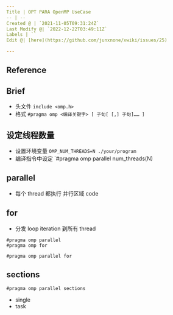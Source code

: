 ```yaml
---
Title | OPT PARA OpenMP UseCase
-- | --
Created @ | `2021-11-05T09:31:24Z`
Last Modify @| `2022-12-22T03:49:11Z`
Labels | ``
Edit @| [here](https://github.com/junxnone/xwiki/issues/25)

---
```

## Reference

## Brief
- 头文件  `include <omp.h>`
- 格式 `#pragma omp <编译关键字> [ 子句[ [,] 子句]…… ]`


## 设定线程数量
- 设置环境变量 `OMP_NUM_THREADS=N ./your/program`
- 编译指令中设定 `#pragma omp parallel num_threads(N)

## parallel
- 每个 thread 都执行 并行区域 code

## for
- 分发 loop iteration 到所有 thread

```
#pragma omp parallel
#pragma omp for
```
```
#pragma omp parallel for
```

## sections

```
#pragma omp parallel sections
```
- single
- task
